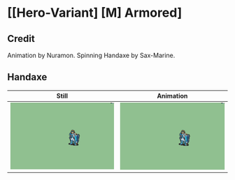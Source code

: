 # [\[Hero-Variant\] \[M\] Armored]

## Credit

Animation by Nuramon.
Spinning Handaxe by Sax-Marine.
	
## Handaxe

| Still | Animation |
| :---: | :-------: |
| ![Handaxe still](./Handaxe_000.png) | ![Handaxe animation](./Handaxe.gif) |
